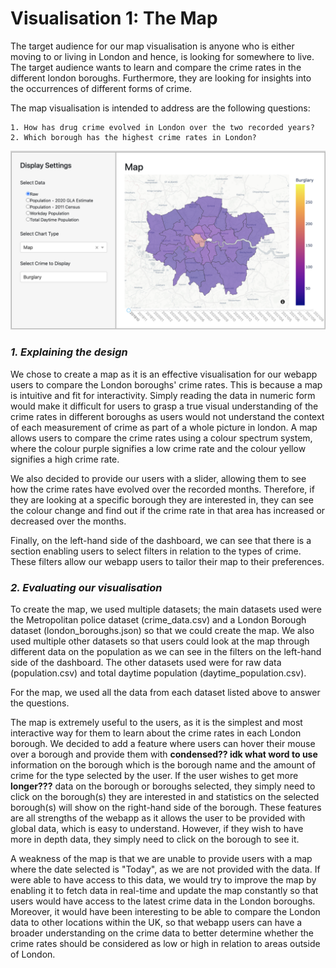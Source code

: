 # Visualisation 1: The Map

The target audience for our map visualisation is anyone who is either moving to or living in London and hence, is looking for somewhere to live. The target audience wants to learn and compare the crime rates in the different london boroughs. Furthermore, they are looking for insights into the occurrences of different forms of crime.

The map visualisation is intended to address are the following questions:

    1. How has drug crime evolved in London over the two recorded years?
    2. Which borough has the highest crime rates in London?

![Map](../assets/map.png)

### *1. Explaining the design*

We chose to create a map as it is an effective visualisation for our webapp users to compare the London boroughs' crime rates. This is because a map is intuitive and fit for interactivity. 
Simply reading the data in numeric form would make it difficult for users to grasp a true visual understanding of the crime rates in different boroughs as users would not understand the context of each measurement of crime as part of a whole picture in london.
A map allows users to compare the crime rates using a colour spectrum system, where the colour purple signifies a low crime rate and the colour yellow signifies a high crime rate.

We also decided to provide our users with a slider, allowing them to see how the crime rates have evolved over the recorded months.
Therefore, if they are looking at a specific borough they are interested in, they can see the colour change and find out if the crime rate in that area has increased or decreased over the months.

Finally, on the left-hand side of the dashboard, we can see that there is a section enabling users to select filters in relation to the types of crime.
These filters allow our webapp users to tailor their map to their preferences.

### *2. Evaluating our visualisation*

To create the map, we used multiple datasets; the main datasets used were the Metropolitan police dataset (crime_data.csv) and a London Borough dataset (london_boroughs.json) so that we could create the map.
We also used multiple other datasets so that users could look at the map through different data on the population as we can see in the filters on the left-hand side of the dashboard.
The other datasets used were for raw data (population.csv) and total daytime population (daytime_population.csv). 

For the map, we used all the data from each dataset listed above to answer the questions.

The map is extremely useful to the users, as it is the simplest and most interactive way for them to learn about the crime rates in each London borough.
We decided to add a feature where users can hover their mouse over a borough and provide them with **condensed?? idk what word to use** information on the borough which is the borough name and the amount of crime for the type selected by the user.
If the user wishes to get more **longer???** data on the borough or boroughs selected, they simply need to click on the borough(s) they are interested in and statistics on the selected borough(s) will show on the right-hand side of the borough.
These features are all strengths of the webapp as it allows the user to be provided with global data, which is easy to understand. However, if they wish to have more in depth data, they simply need to click on the borough to see it. 

A weakness of the map is that we are unable to provide users with a map where the date selected is "Today", as we are not provided with the data.
If were able to have access to this data, we would try to improve the map by enabling it to fetch data in real-time and update the map constantly so that users would have access to the latest crime data in the London boroughs.
Moreover, it would have been interesting to be able to compare the London data to other locations within the UK, so that webapp users can have a broader understanding on the crime data to better determine whether the crime rates should be considered as low or high in relation to areas outside of London.
